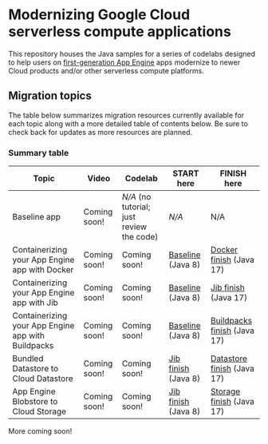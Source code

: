 # Modernizing Google Cloud serverless compute applications


This repository houses the Java samples for a series of codelabs designed to help users on [first-generation App Engine](https://cloud.google.com/appengine/docs/standard/runtimes) apps modernize to newer Cloud products and/or other serverless compute platforms.  


## Migration topics

The table below summarizes migration resources currently available for each topic along with a more detailed table of contents below. Be sure to check back for updates as more resources are planned.


### Summary table

Topic | Video        | Codelab                                   | START here                                                                                                                    | FINISH here
--- |--------------|-------------------------------------------|-------------------------------------------------------------------------------------------------------------------------------| ---
Baseline app| Coming soon! | _N/A_ (no tutorial; just review the code) | _N/A_                                                                                                                         | N/A
Containerizing your App Engine app with Docker| Coming soon! | Coming soon!                              | [Baseline](https://github.com/googlestaging/appengine-java-migration-samples/tree/main/java17-and-cloud-run/start) (Java 8)   | [Docker finish](https://github.com/googlestaging/appengine-java-migration-samples/tree/main/java17-and-cloud-run/finish) (Java 17)
Containerizing your App Engine app with Jib| Coming soon! | Coming soon!                              | [Baseline](https://github.com/googlestaging/appengine-java-migration-samples/tree/main/java17-and-cloud-run/start) (Java 8)   | [Jib finish](https://github.com/googlestaging/appengine-java-migration-samples/tree/main/java17-and-cloud-run/finish) (Java 17)
Containerizing your App Engine app with Buildpacks| Coming soon! | Coming soon!                              | [Baseline](https://github.com/googlestaging/appengine-java-migration-samples/tree/main/java17-and-cloud-run/start) (Java 8)   | [Buildpacks finish](https://github.com/googlestaging/appengine-java-migration-samples/tree/main/java17-and-cloud-run/finish) (Java 17)
Bundled Datastore to Cloud Datastore| Coming soon! | Coming soon!                              | [Jib finish](https://github.com/googlestaging/appengine-java-migration-samples/tree/main/java17-and-cloud-run/start) (Java 8) | [Datastore finish](https://github.com/googlestaging/appengine-java-migration-samples/tree/main/java17-and-cloud-run/finish) (Java 17)
App Engine Blobstore to Cloud Storage | Coming soon! | Coming soon!                              | [Jib finish](https://github.com/googlestaging/appengine-java-migration-samples/tree/main/java17-and-cloud-run/start) (Java 8) | [Storage finish](https://github.com/googlestaging/appengine-java-migration-samples/tree/main/java17-and-cloud-run/finish) (Java 17)



More coming soon!

